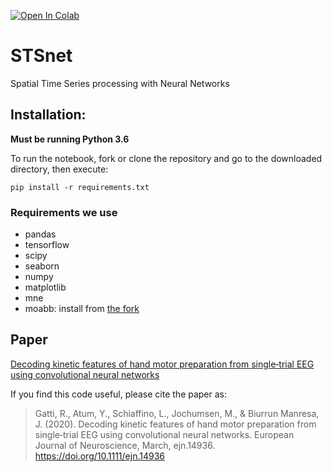 [![Open In Colab](https://colab.research.google.com/assets/colab-badge.svg)](https://colab.research.google.com/github//ragatti/STSnet/blob/master/evaluate.ipynb)

# STSnet
Spatial Time Series processing with Neural Networks

## Installation:

**Must be running Python 3.6**

To run the notebook, fork or clone the repository and go to the downloaded 
directory, then execute:

```
pip install -r requirements.txt
```

### Requirements we use

- pandas
- tensorflow
- scipy
- seaborn
- numpy
- matplotlib
- mne
- moabb: install from [the fork][fork]

## Paper
[Decoding kinetic features of hand motor preparation from single‐trial EEG using convolutional neural networks][paper]

If you find this code useful, please cite the paper as: 
>Gatti, R., Atum, Y., Schiaffino, L., Jochumsen, M., & Biurrun Manresa, J. (2020). Decoding kinetic features of hand motor preparation from single‐trial EEG using convolutional neural networks. European Journal of Neuroscience, March, ejn.14936. https://doi.org/10.1111/ejn.14936

[fork]: https://github.com/ragatti/moabb
[paper]:https://doi.org/10.1111/ejn.14936


